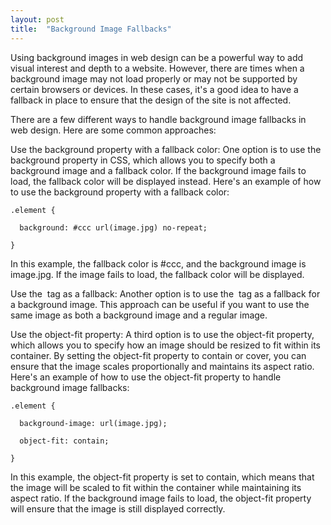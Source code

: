 ```yaml
---
layout: post
title:  "Background Image Fallbacks"
---
```


Using background images in web design can be a powerful way to add visual interest and depth to a website. However, there are times when a background image may not load properly or may not be supported by certain browsers or devices. In these cases, it's a good idea to have a fallback in place to ensure that the design of the site is not affected.

There are a few different ways to handle background image fallbacks in web design. Here are some common approaches:

Use the background property with a fallback color: One option is to use the background property in CSS, which allows you to specify both a background image and a fallback color. If the background image fails to load, the fallback color will be displayed instead.
Here's an example of how to use the background property with a fallback color:  


    .element {  

      background: #ccc url(image.jpg) no-repeat;  

    }


In this example, the fallback color is #ccc, and the background image is image.jpg. If the image fails to load, the fallback color will be displayed.

Use the <img> tag as a fallback: Another option is to use the <img> tag as a fallback for a background image. This approach can be useful if you want to use the same image as both a background image and a regular image.


Use the object-fit property: A third option is to use the object-fit property, which allows you to specify how an image should be resized to fit within its container. By setting the object-fit property to contain or cover, you can ensure that the image scales proportionally and maintains its aspect ratio.
Here's an example of how to use the object-fit property to handle background image fallbacks:

    .element {  

      background-image: url(image.jpg);  

      object-fit: contain;  

    }
  
In this example, the object-fit property is set to contain, which means that the image will be scaled to fit within the container while maintaining its aspect ratio. If the background image fails to load, the object-fit property will ensure that the image is still displayed correctly.
